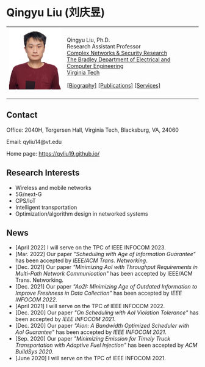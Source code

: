 <head>
<meta name="generator" content="jemdoc, see http://jemdoc.jaboc.net/" />
<meta http-equiv="Content-Type" content="text/html;charset=utf-8" />
<link rel="stylesheet" href="jemdoc.css" type="text/css" />
</head>
<body>
<div id="layout-content">
<div id="toptitle">
<h1>Qingyu Liu (刘庆昱)</h1>
</div>
<table class="imgtable"><tr><td>
<a href="https://qyliu.github.io/"><img src="Qingyu.PNG" alt="alt text" width="180px" /></a>&nbsp;</td>
<td align="left"><p>Qingyu Liu, Ph.D.<br />
Research Assistant Professor <br />
<a href="https://www.cnsr.ictas.vt.edu/">Complex Networks & Security Research</a> <br />
<a href="https://ece.vt.edu/">The Bradley Department of Electrical and Computer Engineering</a> <br />
<a href="https://vt.edu/">Virginia Tech</a> <br />
<br />
<a href="https://qyliu19.github.io/Bio/">[Biography]</a> 
  <a href="https://qyliu19.github.io/Publications/">[Publications]</a> 
  <a href="https://qyliu19.github.io/Services/">[Services]</a></p>
</td></tr></table>

<h2>Contact</h2>
<p>Office: 2040H, Torgersen Hall, Virginia Tech, Blacksburg, VA, 24060<br /></p>
<p>Email: qyliu14@vt.edu</p>
<p>Home page: <a href="https://qyliu19.github.io/">https://qyliu19.github.io/</a></p>

<h2>Research Interests</h2>
<ul>
<p><li>Wireless and mobile networks
</li>
<li>5G/next-G
</li><li>CPS/IoT
</li><li>Intelligent transportation
</li><li>Optimization/algorithm design in networked systems
</li></p>
</ul>  




<h2>News</h2>
<ul>
<p><li>[April 2022] I will serve on the TPC of IEEE INFOCOM 2023.
</li>
<li>[Mar. 2022] Our paper <i>"Scheduling with Age of Information Guarantee"</i> has been accepted by <i>IEEE/ACM Trans. Networking</i>.
</li><li>[Dec. 2021] Our paper <i>"Minimizing AoI with Throughput Requirements in Multi-Path Network Communication"</i> has been accepted by IEEE/ACM Trans. Networking</i>.
</li><li>[Dec. 2021] Our paper <i>"Ao2I: Minimizing Age of Outdated Information to Improve Freshness in Data Collection"</i> has been accepted by <i>IEEE INFOCOM 2022</i>. 
</li><li>[April 2021] I will serve on the TPC of IEEE INFOCOM 2022.
</li><li>[Dec. 2020] Our paper <i>"On Scheduling with AoI Violation Tolerance"</i> has been accepted by <i>IEEE INFOCOM 2021</i>. 
</li><li>[Dec. 2020] Our paper <i>"Aion: A Bandwidth Optimized Scheduler with AoI Guarantee"</i> has been accepted by <i>IEEE INFOCOM 2021</i>. 
</li><li>[Sep. 2020] Our paper <i>"Minimizing Emission for Timely Truck Transportation with Adaptive Fuel Injection"</i> has been accepted by <i>ACM BuildSys 2020</i>.
</li><li>[June 2020] I will serve on the TPC of IEEE INFOCOM 2021.
</li></p>
</ul>
 
</div>
</body>

 
